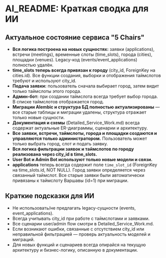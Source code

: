 # AI_README: Краткая сводка для ИИ

## Актуальное состояние сервиса "5 Chairs"

- **Вся логика построена на новых сущностях:** заявки (applications), встречи (meetings), временные слоты (time_slots), города (cities), площадки (venues). Legacy-код (events/event_applications) полностью удалён.
- **time_slots теперь всегда привязан к городу** (city_id, ForeignKey на cities.id). Все функции создания, выборки и отображения таймслотов требуют и используют city_id.
- **Подача заявки:** пользователь сначала выбирает город, затем видит только таймслоты этого города.
- **Админ-бот:** при создании таймслота всегда требует выбор города. В списке таймслотов отображается город.
- **Миграции Alembic и структура БД полностью актуализированы** — все старые таблицы и миграции удалены, структура отражает только новые сущности.
- **Документация и схемы** (Detailed_Service_Work.md) всегда содержат актуальные ER-диаграммы, сценарии и архитектуру.
- **Все заявки, встречи, таймслоты, города и площадки создаются и управляются только администратором.** Пользователь может только выбрать город, слот и подать заявку.
- **Вся логика фильтрации заявок и таймслотов по городу реализована через city_id в time_slots.**
- **User Bot и Admin Bot используют только новые модели и связи.**
- **applications** теперь всегда содержит поле `time_slot_id` (ForeignKey на time_slots.id, NOT NULL). Город заявки определяется через связанный таймслот. Все старые заявки были автоматически привязаны к таймслоту Варшавы (id=1) при миграции.

## Краткие подсказки для ИИ
- Не использовать/не предлагать legacy-сущности (events, event_applications).
- Всегда учитывать city_id при работе с таймслотами и заявками.
- Все сценарии user/admin flow смотри в Detailed_Service_Work.md.
- Если возникают ошибки, связанные с отсутствием city_id или неправильной фильтрацией — проверь актуальность моделей и миграций.
- Для новых функций и сценариев всегда опирайся на текущую архитектуру и бизнес-логику, описанную в документации. 